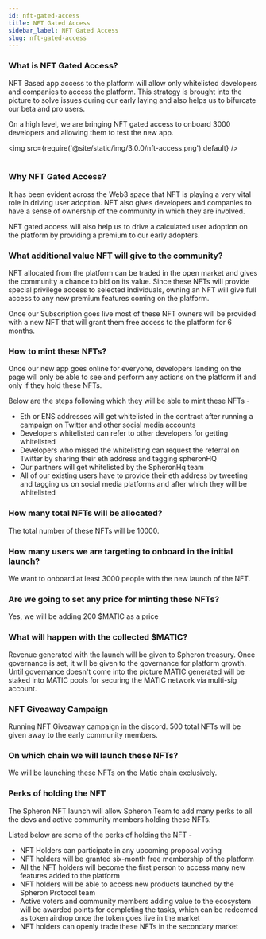 ```yaml
---
id: nft-gated-access
title: NFT Gated Access
sidebar_label: NFT Gated Access
slug: nft-gated-access
---
```


### What is NFT Gated Access?

NFT Based app access to the platform will allow only whitelisted developers and companies to access the platform. This strategy is brought into the picture to solve issues during our early laying and also helps us to bifurcate our beta and pro users.

On a high level, we are bringing NFT gated access to onboard 3000 developers and allowing them to test the new app.

<img src={require('@site/static/img/3.0.0/nft-access.png').default} /> <br/><br/>

### Why NFT Gated Access?

It has been evident across the Web3 space that NFT is playing a very vital role in driving user adoption. NFT also gives developers and companies to have a sense of ownership of the community in which they are involved.

NFT gated access will also help us to drive a calculated user adoption on the platform by providing a premium to our early adopters.

### What additional value NFT will give to the community?

NFT allocated from the platform can be traded in the open market and gives the community a chance to bid on its value. Since these NFTs will provide special privilege access to selected individuals, owning an NFT will give full access to any new premium features coming on the platform.

Once our Subscription goes live most of these NFT owners will be provided with a new NFT that will grant them free access to the platform for 6 months.

### How to mint these NFTs?

Once our new app goes online for everyone, developers landing on the page will only be able to see and perform any actions on the platform if and only if they hold these NFTs.

Below are the steps following which they will be able to mint these NFTs -

- Eth or ENS addresses will get whitelisted in the contract after running a campaign on Twitter and other social media accounts
- Developers whitelisted can refer to other developers for getting whitelisted
- Developers who missed the whitelisting can request the referral on Twitter by sharing their eth address and tagging spheronHQ
- Our partners will get whitelisted by the SpheronHq team
- All of our existing users have to provide their eth address by tweeting and tagging us on social media platforms and after which they will be whitelisted

### How many total NFTs will be allocated?

The total number of these NFTs will be 10000.

### How many users we are targeting to onboard in the initial launch?

We want to onboard at least 3000 people with the new launch of the NFT.

### Are we going to set any price for minting these NFTs?

Yes, we will be adding 200 $MATIC as a price

### What will happen with the collected $MATIC?

Revenue generated with the launch will be given to Spheron treasury. Once governance is set, it will be given to the governance for platform growth. Until governance doesn't come into the picture MATIC generated will be staked into MATIC pools for securing the MATIC network via multi-sig account.

### NFT Giveaway Campaign

Running NFT Giveaway campaign in the discord. 500 total NFTs will be given away to the early community members.

### On which chain we will launch these NFTs?

We will be launching these NFTs on the Matic chain exclusively.

### Perks of holding the NFT

The Spheron NFT launch will allow Spheron Team to add many perks to all the devs and active community members holding these NFTs.

Listed below are some of the perks of holding the NFT -

- NFT Holders can participate in any upcoming proposal voting
- NFT holders will be granted six-month free membership of the platform
- All the NFT holders will become the first person to access many new features added to the platform
- NFT holders will be able to access new products launched by the Spheron Protocol team
- Active voters and community members adding value to the ecosystem will be awarded points for completing the tasks, which can be redeemed as token airdrop once the token goes live in the market
- NFT holders can openly trade these NFTs in the secondary market
